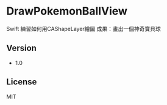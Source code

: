 DrawPokemonBallView
=========

Swift 
練習如何用CAShapeLayer繪圖
成果：畫出一個神奇寶貝球

Version
-----------
- 1.0


License
----

MIT
